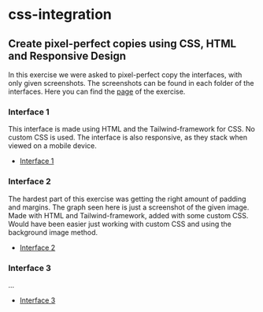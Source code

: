 # css-integration
## Create pixel-perfect copies using CSS, HTML and Responsive Design

In this exercise we were asked to pixel-perfect copy the interfaces, with only given screenshots. The screenshots can be found in each folder of the interfaces.
Here you can find the [page](https://github.com/becodeorg/gnt-verou-1-26/tree/master/1.The-Field/4.HTML-CSS/5.End-of-Field/1.Trial-Run) of the exercise.

### Interface 1
This interface is made using HTML and the Tailwind-framework for CSS. No custom CSS is used. The interface is also responsive, as they stack when viewed on a mobile device.
- [Interface 1](interface-1)

### Interface 2
The hardest part of this exercise was getting the right amount of padding and margins. The graph seen here is just a screenshot of the given image. 
Made with HTML and Tailwind-framework, added with some custom CSS. Would have been easier just working with custom CSS and using the background image method.
- [Interface 2](interface-2)

### Interface 3
...
- [Interface 3](interface-3)

